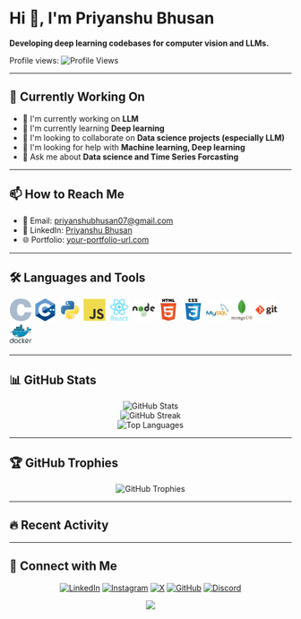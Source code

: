 # Hi 👋, I'm Priyanshu Bhusan

**Developing deep learning codebases for computer vision and LLMs.**

Profile views: ![Profile Views](https://komarev.com/ghpvc/?username=vi-jigishu&color=blue&style=flat)

---

## 🚀 Currently Working On
- 🔭 I'm currently working on **LLM**
- 🌱 I'm currently learning **Deep learning**
- 👯 I'm looking to collaborate on **Data science projects (especially LLM)**
- 🤔 I'm looking for help with **Machine learning, Deep learning**
- 💬 Ask me about **Data science and Time Series Forcasting**

---

## 📫 How to Reach Me
- 📧 Email: [priyanshubhusan07@gmail.com](mailto:priyanshubhusan@gmail.com)
- 💼 LinkedIn: [Priyanshu Bhusan](https://www.linkedin.com/in/priyanshu-bhusan-457188254?utm_source=share&utm_campaign=share_via&utm_content=profile&utm_medium=android_app)
- 🌐 Portfolio: [your-portfolio-url.com](https://your-portfolio-url.com)
---

## 🛠️ Languages and Tools

<p align="left">
<img src="https://raw.githubusercontent.com/devicons/devicon/master/icons/c/c-original.svg" alt="c" width="40" height="40"/>
<img src="https://raw.githubusercontent.com/devicons/devicon/master/icons/cplusplus/cplusplus-original.svg" alt="cplusplus" width="40" height="40"/>
<img src="https://raw.githubusercontent.com/devicons/devicon/master/icons/python/python-original.svg" alt="python" width="40" height="40"/>
<img src="https://raw.githubusercontent.com/devicons/devicon/master/icons/javascript/javascript-original.svg" alt="javascript" width="40" height="40"/>
<img src="https://raw.githubusercontent.com/devicons/devicon/master/icons/react/react-original-wordmark.svg" alt="react" width="40" height="40"/>
<img src="https://raw.githubusercontent.com/devicons/devicon/master/icons/nodejs/nodejs-original-wordmark.svg" alt="nodejs" width="40" height="40"/>
<img src="https://raw.githubusercontent.com/devicons/devicon/master/icons/html5/html5-original-wordmark.svg" alt="html5" width="40" height="40"/>
<img src="https://raw.githubusercontent.com/devicons/devicon/master/icons/css3/css3-original-wordmark.svg" alt="css3" width="40" height="40"/>
<img src="https://raw.githubusercontent.com/devicons/devicon/master/icons/mysql/mysql-original-wordmark.svg" alt="mysql" width="40" height="40"/>
<img src="https://raw.githubusercontent.com/devicons/devicon/master/icons/mongodb/mongodb-original-wordmark.svg" alt="mongodb" width="40" height="40"/>
<img src="https://raw.githubusercontent.com/devicons/devicon/master/icons/git/git-original-wordmark.svg" alt="git" width="40" height="40"/>
<img src="https://raw.githubusercontent.com/devicons/devicon/master/icons/docker/docker-original-wordmark.svg" alt="docker" width="40" height="40"/>
</p>

---

## 📊 GitHub Stats

<div align="center">
  <img src="https://github-readme-stats.vercel.app/api?username=vi-jigishu&show_icons=true&theme=radical&hide_border=true" alt="GitHub Stats" />
</div>

<div align="center">
  <img src="https://github-readme-streak-stats.herokuapp.com/?user=vi-jigishu&theme=radical&hide_border=true" alt="GitHub Streak" />
</div>

<div align="center">
  <img src="https://github-readme-stats.vercel.app/api/top-langs/?username=vi-jigishu&layout=compact&theme=radical&hide_border=true" alt="Top Languages" />
</div>

---

## 🏆 GitHub Trophies
<div align="center">
  <img src="https://github-profile-trophy.vercel.app/?username=vi-jigishu&theme=radical&no-frame=true&margin-w=15" alt="GitHub Trophies" />
</div>

---

## 🔥 Recent Activity
<!--START_SECTION:activity-->
<!--END_SECTION:activity-->

---

## 🤝 Connect with Me

<p align="center">
<a href="https://www.linkedin.com/in/priyanshu-bhusan-457188254?utm_source=share&utm_campaign=share_via&utm_content=profile&utm_medium=android_app"><img src="https://img.shields.io/badge/LinkedIn-0077B5?style=for-the-badge&logo=linkedin&logoColor=white" alt="LinkedIn"/></a>
<a href="https://www.instagram.com/vijigishu.v/"><img src="https://img.shields.io/badge/Instagram-E4405F?style=for-the-badge&logo=instagram&logoColor=white" alt="Instagram"/></a>
<a href="https://x.com/bhusan_vi?t=d4l0woPMXAqnchu4qDVj0A&s=09"><img src="https://img.shields.io/badge/X-000000?style=for-the-badge&logo=x&logoColor=white" alt="X"/></a>
<a href="https://github.com/vi-jigishu"><img src="https://img.shields.io/badge/GitHub-100000?style=for-the-badge&logo=github&logoColor=white" alt="GitHub"/></a>
<a href="https://discord.com/users/vijigishu"><img src="https://img.shields.io/badge/Discord-7289DA?style=for-the-badge&logo=discord&logoColor=white" alt="Discord"/></a>
</p>

<div align="center">
  <img src="https://capsule-render.vercel.app/api?type=waving&color=gradient&height=100&section=footer"/>
</div>
